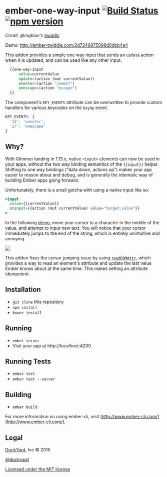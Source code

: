 # ember-one-way-input [![Build Status](https://travis-ci.org/dockyard/ember-one-way-input.svg?branch=master)](https://travis-ci.org/dockyard/ember-one-way-input) [![npm version](https://badge.fury.io/js/ember-one-way-input.svg)](https://badge.fury.io/js/ember-one-way-input)
*Credit: @rwjblue's [twiddle](https://gist.github.com/rwjblue/2d7246875098d0dbb4a4)*

Demo: http://ember-twiddle.com/2d7246875098d0dbb4a4

This addon provides a simple one way input that sends an `update` action when it is updated, and can be used like any other input.

```hbs
  {{one-way-input
      value=currentValue
      update=(action (mut currentValue))
      onenter=(action "commit")
      onescape=(action "escape")
  }}
```

The component's `KEY_EVENTS` attribute can be overwritten to provide custom handlers for various keycodes on the `keyUp` event.

```js
KEY_EVENTS: {
  '13': 'onenter',
  '27': 'onescape'
}
```

## Why?

With Glimmer landing in 1.13.x, native `<input>` elements can now be used in your apps, without the two way binding semantics of the `{{input}}` helper. Shifting to one way bindings ("data down, actions up") makes your app easier to reason about and debug, and is generally the idiomatic way of building Ember apps going forward.

Unfortunately, there is a small gotcha with using a native input like so:

```hbs
<input
  value={{currentValue}}
  oninput={{action (mut currentValue) value="target.value"}}
>
```

In the following [demo](http://jsbin.com/juxedi/edit?output), move your cursor to a character in the middle of the value, and attempt to input new text. You will notice that your cursor immediately jumps to the end of the string, which is entirely unintuitive and annoying.

![](https://i.imgur.com/D0pReSs.jpg)

This addon fixes the cursor jumping issue by using [`readDOMAttr`](http://emberjs.com/api/classes/Ember._MetamorphView.html#method_readDOMAttr), which provides a way to read an element's attribute and update the last value Ember knows about at the same time. This makes setting an attribute idempotent.

## Installation

* `git clone` this repository
* `npm install`
* `bower install`

## Running

* `ember server`
* Visit your app at http://localhost:4200.

## Running Tests

* `ember test`
* `ember test --server`

## Building

* `ember build`

For more information on using ember-cli, visit [http://www.ember-cli.com/](http://www.ember-cli.com/).

## Legal

[DockYard](http://dockyard.com/ember-consulting), Inc &copy; 2015

[@dockyard](http://twitter.com/dockyard)

[Licensed under the MIT license](http://www.opensource.org/licenses/mit-license.php)
